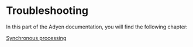 # Troubleshooting

In this part of the Adyen documentation, you will find the following chapter:

[Synchronous processing](02_SynchronousProcessing.md)
